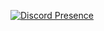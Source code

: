 [![Discord Presence](https://lanyard.cnrad.dev/api/:id)](https://discord.com/users/777794989940801550)
